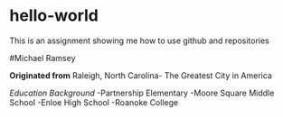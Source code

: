 # hello-world
This is an assignment showing me how to use github and repositories

#Michael Ramsey

**Originated from**
Raleigh, North Carolina- The Greatest City in America

*Education Background*
-Partnership Elementary
-Moore Square Middle School
-Enloe High School
-Roanoke College

